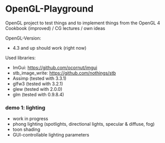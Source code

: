 # OpenGL-Playground

OpenGL project to test things and to implement things from the OpenGL 4 Cookbook (improved) / CG lectures / own ideas

OpenGL-Version:
* 4.3 and up should work (right now)

Used libraries:
* ImGui: https://github.com/ocornut/imgui
* stb_image_write: https://github.com/nothings/stb
* Assimp (tested with 3.3.1)
* glfw3 (tested with 3.2.1)
* glew (tested with 2.0.0)
* glm (tested with 0.9.8.4)

### demo 1: lighting
* work in progress
* phong lighting (spotlights, directional lights, specular & diffuse, fog)
* toon shading
* GUI-controllable lighting parameters
